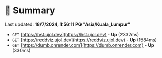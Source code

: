 # 📖 Summary
Last updated: **18/7/2024, 1:56:11 PG "Asia/Kuala_Lumpur"**

- `GET` [https://hst.ujol.dev](https://hst.ujol.dev) - **Up** (2332ms)
- `GET` [https://reddviz.ujol.dev](https://reddviz.ujol.dev) - **Up** (1584ms)
- `GET` [https://dumb.onrender.com](https://dumb.onrender.com) - **Up** (330ms)
